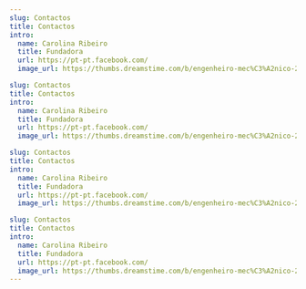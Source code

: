 ```yaml
---
slug: Contactos
title: Contactos
intro:
  name: Carolina Ribeiro
  title: Fundadora
  url: https://pt-pt.facebook.com/
  image_url: https://thumbs.dreamstime.com/b/engenheiro-mec%C3%A2nico-29185768.jpg

slug: Contactos
title: Contactos
intro:
  name: Carolina Ribeiro
  title: Fundadora
  url: https://pt-pt.facebook.com/
  image_url: https://thumbs.dreamstime.com/b/engenheiro-mec%C3%A2nico-29185768.jpg

slug: Contactos
title: Contactos
intro:
  name: Carolina Ribeiro
  title: Fundadora
  url: https://pt-pt.facebook.com/
  image_url: https://thumbs.dreamstime.com/b/engenheiro-mec%C3%A2nico-29185768.jpg

slug: Contactos
title: Contactos
intro:
  name: Carolina Ribeiro
  title: Fundadora
  url: https://pt-pt.facebook.com/
  image_url: https://thumbs.dreamstime.com/b/engenheiro-mec%C3%A2nico-29185768.jpg
---
```


